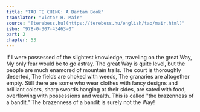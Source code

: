 ```yaml
---
title: "TAO TE CHING: A Bantam Book"
translator: "Victor H. Mair"
source: "[terebess.hu](https://terebess.hu/english/tao/mair.html)"
isbn: "978-0-307-43463-0"
part: 2
chapter: 53
---
```

If I were possessed of the slightest knowledge, traveling on the great Way,
My only fear would be to go astray.
The great Way is quite level,
but the people are much enamored of mountain trails.
The court is thoroughly deserted,
The fields are choked with weeds,
The granaries are altogether empty.
Still there are some who wear clothes with fancy designs and brilliant colors,
sharp swords hanging at their sides,
are sated with food,
overflowing with possessions and wealth.
This is called "the brazenness of a bandit."
The brazenness of a bandit is surely not the Way!